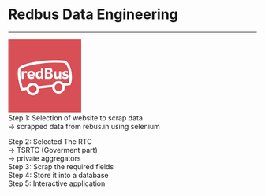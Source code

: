 # Redbus Data Engineering
---------------------------------------------------------------------------------------------------------------------
<img src="image.png">
<br>
Step 1: Selection of website to scrap data<br>
      -> scrapped data from rebus.in using selenium

Step 2: Selected The RTC <br>
      -> TSRTC (Goverment part)<br>
      -> private aggregators<br>
Step 3: Scrap the required fields 
<br>
Step 4: Store it into a database 
<br>
Step 5: Interactive application <br>
